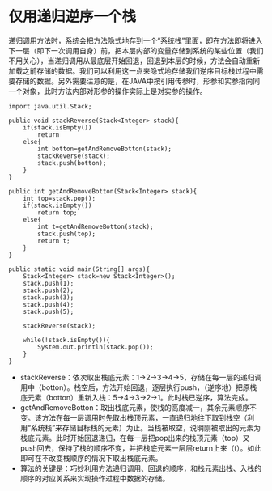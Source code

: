 # 仅用递归逆序一个栈



递归调用方法时，系统会把方法隐式地存到一个“系统栈”里面，即在方法即将进入下一层（即下一次调用自身）前，把本层内部的变量存储到系统的某些位置（我们不用关心），当递归调用从最底层开始回退，回退到本层的时候，方法会自动重新加载之前存储的数据。我们可以利用这一点来隐式地存储我们逆序目标栈过程中需要存储的数据。另外需要注意的是，在JAVA中按引用传参时，形参和实参指向同一个对象，此时方法内部对形参的操作实际上是对实参的操作。

```
import java.util.Stack;

public void stackReverse(Stack<Integer> stack){
    if(stack.isEmpty())
        return
    else{
        int botton=getAndRemoveBotton(stack);
        stackReverse(stack);
        stack.push(botton);
    }
}

public int getAndRemoveBotton(Stack<Integer> stack){
    int top=stack.pop();
    if(stack.isEmpty())
        return top;
    else{
        int t=getAndRemoveBotton(stack);
        stack.push(top);
        return t;
    }
}

public static void main(String[] args){
    Stack<Integer> stack=new Stack<Integer>();
    stack.push(1);
    stack.push(2);
    stack.push(3);
    stack.push(4);
    stack.push(5);
    
    stackReverse(stack);
    
    while(!stack.isEmpty()){
        System.out.println(stack.pop());
    }
}
```

- stackReverse：依次取出栈底元素：1->2->3->4->5，存储在每一层的递归调用中（botton）。栈空后，方法开始回退，逐层执行push，（逆序地）把原栈底元素（botton）重新入栈：5->4->3->2->1。此时栈已逆序，算法完成。
- getAndRemoveBotton：取出栈底元素，使栈的高度减一，其余元素顺序不变。该方法在每一层调用时先取出栈顶元素，一直递归地往下取到栈空（利用“系统栈”来存储目标栈的元素）为止。当栈被取空，说明刚被取出的元素为栈底元素。此时开始回退递归，在每一层把pop出来的栈顶元素（top）又push回去，保持了栈的顺序不变，并把栈底元素一层层return上来（t）。如此即可在不改变栈顺序的情况下取出栈底元素。
- 算法的关键是：巧妙利用方法递归调用、回退的顺序，和栈元素出栈、入栈的顺序的对应关系来实现操作过程中数据的存储。

